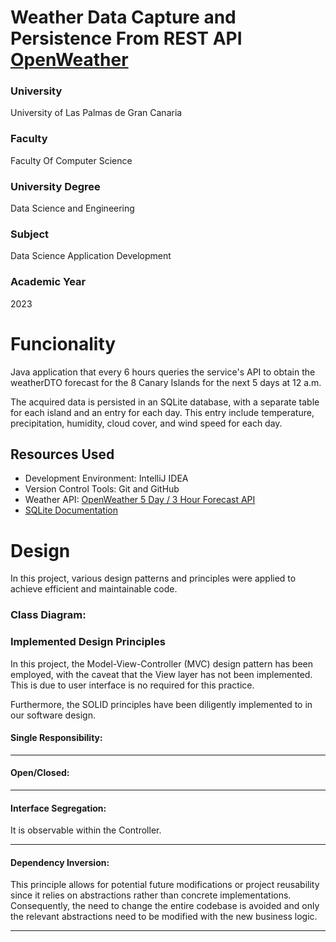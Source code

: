 # Weather Data Capture and Persistence From REST API [OpenWeather](https://openweathermap.org/api)


### University
University of Las Palmas de Gran Canaria

### Faculty
Faculty Of Computer Science

### University Degree
Data Science and Engineering

### Subject
Data Science Application Development

### Academic Year
2023


# Funcionality

Java application that every 6 hours queries the service's API to obtain the weatherDTO forecast for the 8 Canary Islands for the next 5 days at 12 a.m.

The acquired data is persisted in an SQLite database, with a separate table for each island and an entry for each day. This entry include temperature, precipitation, humidity, cloud cover, and wind speed for each day.

## Resources Used
- Development Environment: IntelliJ IDEA
- Version Control Tools: Git and GitHub
- Weather API: [OpenWeather 5 Day / 3 Hour Forecast API](https://openweathermap.org/forecast5)
- [SQLite Documentation](https://www.sqlite.org/docs.html)


# Design

In this project, various design patterns and principles were applied to achieve efficient and maintainable code.

### Class Diagram:

### Implemented Design Principles
In this project, the Model-View-Controller (MVC) design pattern has been employed, with the caveat that the View layer has not been implemented. This is due to user interface is no required for this practice.

Furthermore, the SOLID principles have been diligently implemented to in our software design.
#### Single Responsibility:

_________________________________
#### Open/Closed:
 
________________________________
#### Interface Segregation:
It is observable within the Controller.
________________________________
#### Dependency Inversion:
This principle allows for potential future modifications or project reusability since it relies on abstractions rather than concrete implementations. Consequently, the need to change the entire codebase is avoided and only the relevant abstractions need to be modified with the new business logic.
________________________________





